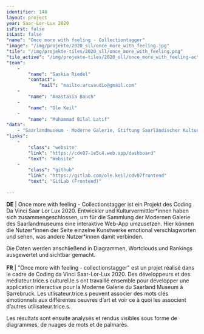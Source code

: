 ```yaml
---
identifier: 148
layout: project
year: Saar-Lor-Lux 2020
isFirst: false
isLast: false
"name": "Once more with feeling - Collectiontagger"
"image": "/img/projekte/2020_sll/once_more_with_feeling.jpg"
"tile": "/img/projekte-tiles/2020_sll/once_more_with_feeling.png"
"tile_active": "/img/projekte-tiles/2020_sll/once_more_with_feeling-active.png"
"team":
    -
        "name": "Saskia Riedel"
        "contact":
            "mail": "mailto:arcsaudio@gmail.com"
    -
        "name": "Anastasia Bauch"
    -
        "name": "Ole Keil"
    -
        "name": "Muhammad Bilal Latif"
"data":
    - "Saarlandmuseum - Moderne Galerie, Stiftung Saarländischer Kulturbesitz"
"links":
    -
        "class": "website"
        "link": "https://cdv07-1e5c4.web.app/dashboard"
        "text": "Website"
    -
        "class": "github"
        "link": "https://gitlab.com/ole.keil/cdv07frontend"
        "text": "GitLab (Frontend)"
           
---
```

<b>DE</b> \| Once more with feeling - Collectionstagger ist ein Projekt des Coding Da Vinci Saar Lor Lux 2020. Entwickler und Kulturvermittler\*innen haben sich zusammengeschlossen, um für die Sammlung der Modernen Galerie des Saarlandmuseums eine interaktive Web-App umzusetzen. Hier können die Nutzer\*innen der Seite einzelne Kunstwerke emotional verschlagworten und sehen, was andere Nutzer\*innen damit verbinden. 

Die Daten werden anschließend in Diagrammen, Wortclouds und Rankings ausgewertet und sichtbar gemacht.
<br/><br/>
<b>FR</b> \| "Once more with feeling - collectionstagger" est un projet réalisé dans le cadre de Coding da Vinci Saar-Lor-Lux 2020. Des développeurs et des médiateur.trice.s culturel.le.s ont travaillé ensemble pour développer une application interactive pour la Moderne Galerie du Saarland Museum à Sarrebruck. Les utlisateur.trice.s peuvent associer des mots clés émotionnels aux différentes oeuvres d’art et voir ce à quoi les associent d’autres utilisateur.trice.s. 

Les résultats sont ensuite analysés et rendus visibles sous forme de diagrammes, de nuages de mots et de palmarès.